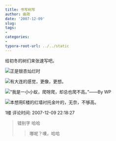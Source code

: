 ```yaml
---
title: 书写树写
author: 曲政
date: '2007-12-09'
slug: 
tags:
- 
categories:
- 
typora-root-url: ../../static
---
```

给初冬的树们来张速写吧。 

![正是银杏灿烂时](/images/2007-12-09-%E4%B9%A6%E5%86%99%E6%A0%91%E5%86%99/006tNbRwgy1g9zhf7scsqj30m80gotde.jpg)

![有大连的感觉，更像，更想。](/images/2007-12-09-%E4%B9%A6%E5%86%99%E6%A0%91%E5%86%99/006tNbRwgy1g9zhf8mq1pj30m80gogpn.jpg)

![“我是一小小蚁，爬呀爬，却总也爬不高。”——By WP](/images/2007-12-09-%E4%B9%A6%E5%86%99%E6%A0%91%E5%86%99/006tNbRwgy1g9zhf96e1xj30m80go424.jpg)

![本想用E楼的红墙衬托金叶的，无奈，不够高。](/images/2007-12-09-%E4%B9%A6%E5%86%99%E6%A0%91%E5%86%99/006tNbRwgy1g9zhf9nlerj30ci0gogn4.jpg)
                                                                                            
1楼 评论时间: 2007-12-09 22:18:27

> 错别字 哈哈 
> 
> > 哪呢？噢，哈哈 
